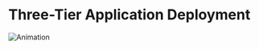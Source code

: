 # Three-Tier Application Deployment 
![Animation](https://github.com/user-attachments/assets/a50ee42a-bb2a-4cc0-b2eb-dcc0c1850131)
